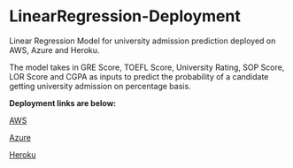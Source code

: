 # LinearRegression-Deployment
Linear Regression Model for university admission prediction deployed on AWS, Azure and Heroku.

The model takes in GRE Score, TOEFL Score, University Rating, SOP Score, LOR Score and CGPA as inputs to predict the probability of a candidate getting university admission on percentage basis. 

**Deployment links are below:**

[AWS](http://linearregressiondeploy-env.eba-9jdrquhj.eu-west-1.elasticbeanstalk.com)

[Azure](https://linearregression-deploy.azurewebsites.net)

[Heroku](https://linearregression-deploy.herokuapp.com)
